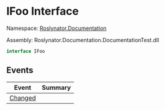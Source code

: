 # IFoo Interface

Namespace: [Roslynator.Documentation](../README.md)

Assembly: Roslynator\.Documentation\.DocumentationTest\.dll

```csharp
interface IFoo
```


## Events

| Event | Summary |
| ----- | ------- |
| [Changed](Changed/README.md) | |


